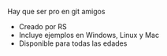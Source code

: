 Hay que ser pro en git amigos


* Creado por RS
* Incluye ejemplos en Windows, Linux y Mac
* Disponible para todas las edades
